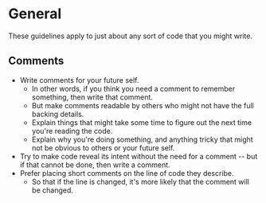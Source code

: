 General
=======

These guidelines apply to just about any sort of code that you might write.

Comments
--------
* Write comments for your future self.
  * In other words, if you think you need a comment to remember something, then write that comment.
  * But make comments readable by others who might not have the full backing details.
  * Explain things that might take some time to figure out the next time you're reading the code.
  * Explain why you're doing something, and anything tricky that might not be obvious to others or your future self.
* Try to make code reveal its intent without the need for a comment -- but if that cannot be done, then write a comment.
* Prefer placing short comments on the line of code they describe.
  * So that if the line is changed, it's more likely that the comment will be changed.
